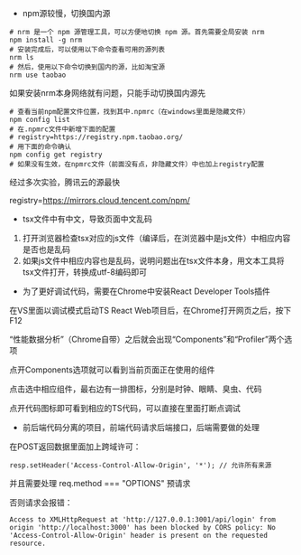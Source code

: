 * npm源较慢，切换国内源

~~~
# nrm 是一个 npm 源管理工具，可以方便地切换 npm 源。首先需要全局安装 nrm
npm install -g nrm
# 安装完成后，可以使用以下命令查看可用的源列表
nrm ls
# 然后，使用以下命令切换到国内的源，比如淘宝源
nrm use taobao
~~~

如果安装nrm本身网络就有问题，只能手动切换国内源先

~~~
# 查看当前npm配置文件位置，找到其中.npmrc（在windows里面是隐藏文件）
npm config list
# 在.npmrc文件中新增下面的配置
# registry=https://registry.npm.taobao.org/
# 用下面的命令确认
npm config get registry
# 如果没有生效，在npmrc文件（前面没有点，非隐藏文件）中也加上registry配置
~~~

经过多次实验，腾讯云的源最快

registry=https://mirrors.cloud.tencent.com/npm/


* tsx文件中有中文，导致页面中文乱码

1. 打开浏览器检查tsx对应的js文件（编译后，在浏览器中是js文件）中相应内容是否也是乱码
2. 如果js文件中相应内容也是乱码，说明问题出在tsx文件本身，用文本工具将tsx文件打开，转换成utf-8编码即可




* 为了更好调试代码，需要在Chrome中安装React Developer Tools插件

在VS里面以调试模式启动TS React Web项目后，在Chrome打开网页之后，按下F12

“性能数据分析”（Chrome自带）之后就会出现“Components”和“Profiler”两个选项

点开Components选项就可以看到当前页面正在使用的组件

点击选中相应组件，最右边有一排图标，分别是时钟、眼睛、臭虫、代码

点开代码图标即可看到相应的TS代码，可以直接在里面打断点调试

* 前后端代码分离的项目，前端代码请求后端接口，后端需要做的处理

在POST返回数据里面加上跨域许可：

~~~
resp.setHeader('Access-Control-Allow-Origin', '*'); // 允许所有来源
~~~

并且需要处理 req.method === "OPTIONS" 预请求

否则请求会报错：

~~~
Access to XMLHttpRequest at 'http://127.0.0.1:3001/api/login' from origin 'http://localhost:3000' has been blocked by CORS policy: No 'Access-Control-Allow-Origin' header is present on the requested resource.
~~~


